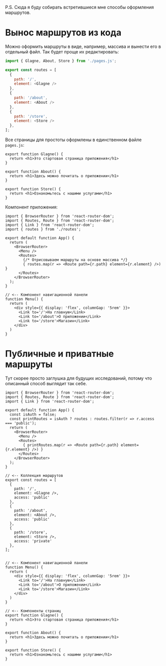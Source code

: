 P.S. Сюда я буду собирать встретившиеся мне способы оформления маршрутов.

# Вынос маршрутов из кода

Можно оформить маршруты в виде, например, массива и вынести его в отдельный файл. Так будет проще их редактировать:

```javascript
import { Glagne, About, Store } from './pages.js';

export const routes = [
  { 
    path: '/', 
    element: <Glagne /> 
  },
  { 
    path: '/about', 
    element: <About /> 
  },
  { 
    path: '/store',
    element: <Store />
  },
];

```

Все страницы для простоты оформлены в единственном файле `pages.js`:

```react
export function Glagne() {
  return <h1>Это стартовая страница приложения</h1>
}

export function About() {
  return <h1>Здесь можно почитать о приложении</h1>
}

export function Store() {
  return <h1>Ознакомьтесь с нашими услугами</h1>
}
```

Компонент приложения:

```react
import { BrowserRouter } from 'react-router-dom';
import { Routes, Route } from 'react-router-dom';
import { Link } from 'react-router-dom';
import { routes } from './routes';

export default function App() {
  return (
    <BrowserRouter>
      <Menu />
      <Routes>
        {/* Отрисовываем маршруты на основе массива */}
        { routes.map(r => <Route path={r.path} element={r.element} />) }
      </Routes>
    </BrowserRouter>
  );
}

// <-- Компонент навигационной панели
function Menu() {
  return (
    <div style={{ display: 'flex', columnGap: '5rem' }}>
      <Link to='/'>На главную</Link>
      <Link to='/about'>О приложении</Link>
      <Link to='/store'>Магазин</Link>
    </div>
  )
}
```



# Публичные и приватные маршруты

Тут скорее просто заглушка для будущих исследований, потому что описанный способ выглядит так себе.

```react
import { BrowserRouter } from 'react-router-dom';
import { Routes, Route } from 'react-router-dom';
import { Link } from 'react-router-dom';

export default function App() {
  const isAuth = false;
  const printRoutes = isAuth ? routes : routes.filter(r => r.access === 'public');
  return (
    <BrowserRouter>
      <Menu />
      <Routes>
        { printRoutes.map(r => <Route path={r.path} element={r.element} />) }
      </Routes>
    </BrowserRouter>
  );
}

// <-- Коллекция маршрутов
export const routes = [
  { 
    path: '/', 
    element: <Glagne />,
    access: 'public'
  },
  { 
    path: '/about', 
    element: <About />,
    access: 'public'
  },
  { 
    path: '/store',
    element: <Store />,
    access: 'private'
  },
];


// <-- Компонент навигационной панели
function Menu() {
  return (
    <div style={{ display: 'flex', columnGap: '5rem' }}>
      <Link to='/'>На главную</Link>
      <Link to='/about'>О приложении</Link>
      <Link to='/store'>Магазин</Link>
    </div>
  )
}

// <-- Компоненты страниц
export function Glagne() {
  return <h1>Это стартовая страница приложения</h1>
}

export function About() {
  return <h1>Здесь можно почитать о приложении</h1>
}

export function Store() {
  return <h1>Ознакомьтесь с нашими услугами</h1>
}
```

